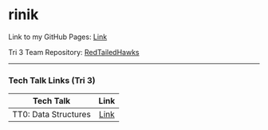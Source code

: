 # rinik

Link to my GitHub Pages: [Link](https://rkwreck.github.io/rinik/)

Tri 3 Team Repository: [RedTailedHawks](https://github.com/mistylavender/RedTailedHawks)

--------------------------------------------------------------------------------------------------------------------------------------------------------------

### Tech Talk Links (Tri 3) 
| Tech Talk | Link | 
| :-------: | :--: | 
| TT0: Data Structures | [Link](https://github.com/rkwreck/rinik/wiki/TT0-Data-Structures-Notes) | 
